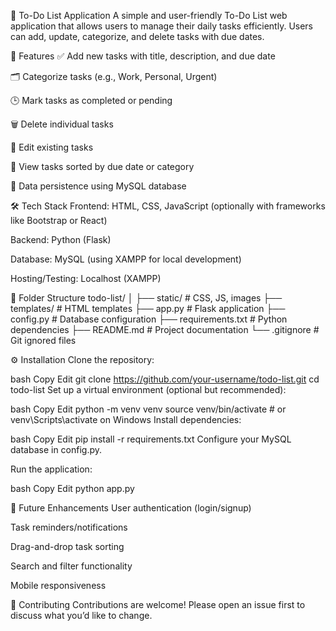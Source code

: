 📝 To-Do List Application
A simple and user-friendly To-Do List web application that allows users to manage their daily tasks efficiently. Users can add, update, categorize, and delete tasks with due dates.

🚀 Features
✅ Add new tasks with title, description, and due date

🗂️ Categorize tasks (e.g., Work, Personal, Urgent)

🕒 Mark tasks as completed or pending

🗑️ Delete individual tasks

📝 Edit existing tasks

📅 View tasks sorted by due date or category

💾 Data persistence using MySQL database

🛠️ Tech Stack
Frontend: HTML, CSS, JavaScript (optionally with frameworks like Bootstrap or React)

Backend: Python (Flask)

Database: MySQL (using XAMPP for local development)

Hosting/Testing: Localhost (XAMPP)

📁 Folder Structure
todo-list/
│
├── static/                 # CSS, JS, images
├── templates/              # HTML templates
├── app.py                  # Flask application
├── config.py               # Database configuration
├── requirements.txt        # Python dependencies
├── README.md               # Project documentation
└── .gitignore              # Git ignored files

⚙️ Installation
Clone the repository:

bash
Copy
Edit
git clone https://github.com/your-username/todo-list.git
cd todo-list
Set up a virtual environment (optional but recommended):

bash
Copy
Edit
python -m venv venv
source venv/bin/activate  # or venv\Scripts\activate on Windows
Install dependencies:

bash
Copy
Edit
pip install -r requirements.txt
Configure your MySQL database in config.py.

Run the application:

bash
Copy
Edit
python app.py

📌 Future Enhancements
User authentication (login/signup)

Task reminders/notifications

Drag-and-drop task sorting

Search and filter functionality

Mobile responsiveness

🤝 Contributing
Contributions are welcome! Please open an issue first to discuss what you’d like to change.

